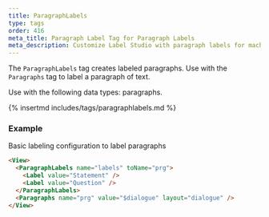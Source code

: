 ```yaml
---
title: ParagraphLabels
type: tags
order: 416
meta_title: Paragraph Label Tag for Paragraph Labels
meta_description: Customize Label Studio with paragraph labels for machine learning and data science projects.
---
```


The `ParagraphLabels` tag creates labeled paragraphs. Use with the `Paragraphs` tag to label a paragraph of text.

Use with the following data types: paragraphs.

{% insertmd includes/tags/paragraphlabels.md %}

### Example

Basic labeling configuration to label paragraphs

```html
<View>
  <ParagraphLabels name="labels" toName="prg">
    <Label value="Statement" />
    <Label value="Question" />
  </ParagraphLabels>
  <Paragraphs name="prg" value="$dialogue" layout="dialogue" />
</View>
```
